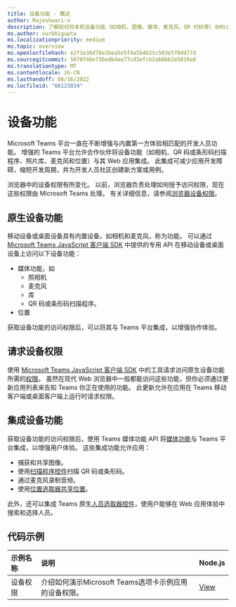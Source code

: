```yaml
---
title: 设备功能 - 概述
author: Rajeshwari-v
description: 了解如何将本机设备功能（如相机、图像、媒体、麦克风、QR 代码等）与Microsoft Teams应用集成。
ms.author: surbhigupta
ms.localizationpriority: medium
ms.topic: overview
ms.openlocfilehash: e2f1e36d78e2bea5e5f4a5b4625c503e570dd77d
ms.sourcegitcommit: 5070746e736edb4ae77cd3efcb2ab8bb2e5819a0
ms.translationtype: MT
ms.contentlocale: zh-CN
ms.lasthandoff: 06/16/2022
ms.locfileid: "66123834"
---
```

# <a name="device-capabilities"></a>设备功能

Microsoft Teams 平台一直在不断增强与内置第一方体验相匹配的开发人员功能。 增强的 Teams 平台允许合作伙伴将设备功能（如相机、QR 码或条形码扫描程序、照片库、麦克风和位置）与其 Web 应用集成。 此集成可减少应用开发障碍，缩短开发周期，并为开发人员社区创建新方案或用例。

浏览器中的设备权限有所变化。 以前，浏览器负责处理如何授予访问权限，现在这些权限由 Microsoft Teams 处理。 有关详细信息，请参阅[浏览器设备权限](browser-device-permissions.md)。

## <a name="native-device-capabilities"></a>原生设备功能

移动设备或桌面设备具有内置设备，如相机和麦克风，称为功能。 可以通过 [Microsoft Teams JavaScript 客户端 SDK](/javascript/api/overview/msteams-client?view=msteams-client-js-latest&preserve-view=true) 中提供的专用 API 在移动设备或桌面设备上访问以下设备功能：

* 媒体功能，如
  * 照相机
  * 麦克风
  * 库
  * QR 码或条形码扫描程序。
* 位置

获取设备功能的访问权限后，可以将其与 Teams 平台集成，以增强协作体验。

## <a name="request-device-permissions"></a>请求设备权限

使用 [Microsoft Teams JavaScript 客户端 SDK](/javascript/api/overview/msteams-client?view=msteams-client-js-latest&preserve-view=true) 中的工具请求访问原生设备功能所需的[权限](native-device-permissions.md)。 虽然在现代 Web 浏览器中一般都能访问这些功能，但你必须通过更新应用列表来告知 Teams 你正在使用的功能。 此更新允许在应用在 Teams 移动客户端或桌面客户端上运行时请求权限。

## <a name="integrate-device-capabilities"></a>集成设备功能

获取设备功能的访问权限后，使用 Teams 媒体功能 API 将[媒体功能](mobile-camera-image-permissions.md)与 Teams 平台集成，以增强用户体验。 这些集成功能允许应用：

* 捕获和共享图像。
* 使用[扫描程序控件](qr-barcode-scanner-capability.md)扫描 QR 码或条形码。
* 通过麦克风录制音频。
* 使用[位置选取器共享位置](location-capability.md)。

此外，还可以集成 Teams 原生[人员选取器控件](people-picker-capability.md)，使用户能够在 Web 应用体验中搜索和选择人员。

## <a name="code-sample"></a>代码示例

| 示例名称           | 说明 | Node.js    |
|:---------------------|:--------------|:---------|
|设备权限 | 介绍如何演示Microsoft Teams选项卡示例应用的设备权限。 |[View](<https://github.com/OfficeDev/Microsoft-Teams-Samples/tree/main/samples/tab-device-permissions/nodejs>)|
